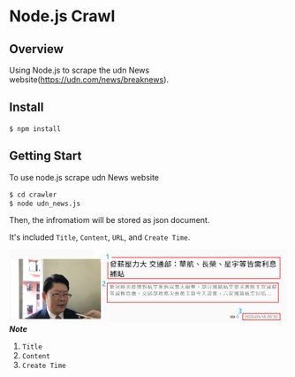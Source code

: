 # Node.js Crawl 

## Overview
Using Node.js to scrape the udn News website(https://udn.com/news/breaknews).

## Install
```
$ npm install
```

## Getting Start
To use node.js scrape udn News website
```
$ cd crawler
$ node udn_news.js
```
Then, the infromatiom will be stored as json document.

It's included `Title`, `Content`, `URL`, and `Create Time`.

![image](https://github.com/linyiju/nodejs-crawler/blob/master/sample.png)
***Note***
1. `Title`
2. `Content`
3. `Create Time`
